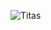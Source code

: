 
![Titas](https://github.com/thetitasghosh/parallax-3d-letter/assets/123229355/a0d6c1a8-d431-498d-8569-80e3066d83a7)
